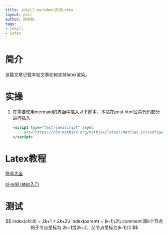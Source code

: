 ```yaml
---
title: jekyll markdown支持Latex
layout: post
author: 陈家辉
tags:
- jekyll
- Latex
---
```




# 简介

该篇文章记载本站文章如何支持latex渲染。

# 实操

1. 在需要使用mermaid的界面中插入以下脚本，本站在post.html公共代码部分进行插入

   ```html
   <script type="text/javascript" async
        src="https://cdn.mathjax.org/mathjax/latest/MathJax.js?config=TeX-MML-AM_CHTML">
   </script>
   ```

# Latex教程
[符号大全](https://zhuanlan.zhihu.com/p/472919794)

[oi-wiki latex入门](https://oi-wiki.org/tools/latex)

# 测试
$$
index(child) = 2k+1 = 2k+2\\
index(parent) = (k-1)/2\\
comment:第k个节点的子节点坐标为 2k+1或2k+2，父节点坐标为(k-1)/2
$$